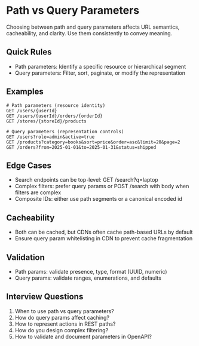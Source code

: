 # Path vs Query Parameters

Choosing between path and query parameters affects URL semantics, cacheability, and clarity. Use them consistently to convey meaning.

## Quick Rules

- Path parameters: Identify a specific resource or hierarchical segment
- Query parameters: Filter, sort, paginate, or modify the representation

## Examples

```http
# Path parameters (resource identity)
GET /users/{userId}
GET /users/{userId}/orders/{orderId}
GET /stores/{storeId}/products

# Query parameters (representation controls)
GET /users?role=admin&active=true
GET /products?category=books&sort=price&order=asc&limit=20&page=2
GET /orders?from=2025-01-01&to=2025-01-31&status=shipped
```

## Edge Cases

- Search endpoints can be top-level: GET /search?q=laptop
- Complex filters: prefer query params or POST /search with body when filters are complex
- Composite IDs: either use path segments or a canonical encoded id

## Cacheability

- Both can be cached, but CDNs often cache path-based URLs by default
- Ensure query param whitelisting in CDN to prevent cache fragmentation

## Validation

- Path params: validate presence, type, format (UUID, numeric)
- Query params: validate ranges, enumerations, and defaults

## Interview Questions

1. When to use path vs query parameters?
2. How do query params affect caching?
3. How to represent actions in REST paths?
4. How do you design complex filtering?
5. How to validate and document parameters in OpenAPI?
